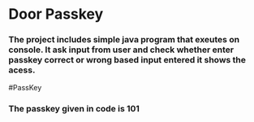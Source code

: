 # Door Passkey
### The project includes simple java program that exeutes on console. It ask input from user and check whether enter passkey correct or wrong based input entered it shows the acess.
#PassKey 
### The passkey given in code is  101